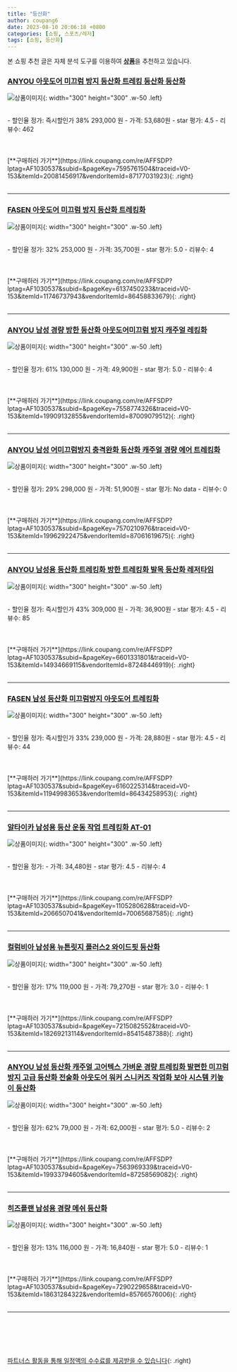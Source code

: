 ```yaml
---
title: "등산화"
author: coupang6
date: 2023-08-10 20:06:18 +0800
categories: [쇼핑, 스포츠/레저]
tags: [쇼핑, 등산화]
---
```


본 쇼핑 추천 글은 자체 분석 도구를 이용하여 [**상품**](https://link.coupang.com/a/bao1ui)을 추천하고 있습니다.

### [ANYOU 아웃도어 미끄럼 방지 등산화 트레킹 등산화 등산화](https://link.coupang.com/re/AFFSDP?lptag=AF1030537&subid=&pageKey=7595761504&traceid=V0-153&itemId=20081456917&vendorItemId=87177031923)

![상품이미지](https://thumbnail7.coupangcdn.com/thumbnails/remote/230x230ex/image/vendor_inventory/042d/1e83531b23a2f59c33ac0af0f5d1fcb2cfb7fec5afed29caa1a99be9158e.jpg){: width="300" height="300" .w-50 .left}


<br>
- 할인율 정가: 즉시할인가 38%  293,000   원
- 가격: 53,680원
- star 평가: 4.5
- 리뷰수: 462
<br>
<br>
<br>
<br>
[**구매하러 가기**](https://link.coupang.com/re/AFFSDP?lptag=AF1030537&subid=&pageKey=7595761504&traceid=V0-153&itemId=20081456917&vendorItemId=87177031923){: .right}
<br>
<br>

---

### [FASEN 아웃도어 미끄럼 방지 등산화 트레킹화](https://link.coupang.com/re/AFFSDP?lptag=AF1030537&subid=&pageKey=6137450233&traceid=V0-153&itemId=11746737943&vendorItemId=86458833679)

![상품이미지](https://thumbnail6.coupangcdn.com/thumbnails/remote/230x230ex/image/vendor_inventory/30d9/fc7ac40e8cab15ccfc9fa34bbcb6e29fc93708f48358527a168167d42b1a.jpg){: width="300" height="300" .w-50 .left}


<br>
- 할인율 정가: 32%  253,000   원
- 가격: 35,700원
- star 평가: 5.0
- 리뷰수: 4
<br>
<br>
<br>
<br>
[**구매하러 가기**](https://link.coupang.com/re/AFFSDP?lptag=AF1030537&subid=&pageKey=6137450233&traceid=V0-153&itemId=11746737943&vendorItemId=86458833679){: .right}
<br>
<br>

---

### [ANYOU 남성 경량 방한 등산화 아웃도어미끄럼 방지 캐주얼 레킹화](https://link.coupang.com/re/AFFSDP?lptag=AF1030537&subid=&pageKey=7558774326&traceid=V0-153&itemId=19909132855&vendorItemId=87009079512)

![상품이미지](https://thumbnail9.coupangcdn.com/thumbnails/remote/230x230ex/image/vendor_inventory/b8fc/94d327bd35c5a4e55c780b3a1e9529ed950d37b2704383d6c107c2149355.jpg){: width="300" height="300" .w-50 .left}


<br>
- 할인율 정가: 61%  130,000   원
- 가격: 49,900원
- star 평가: 5.0
- 리뷰수: 4
<br>
<br>
<br>
<br>
[**구매하러 가기**](https://link.coupang.com/re/AFFSDP?lptag=AF1030537&subid=&pageKey=7558774326&traceid=V0-153&itemId=19909132855&vendorItemId=87009079512){: .right}
<br>
<br>

---

### [ANYOU 남성 어미끄럼방지 충격완화 등산화 캐주얼 경량 에어 트레킹화](https://link.coupang.com/re/AFFSDP?lptag=AF1030537&subid=&pageKey=7570210976&traceid=V0-153&itemId=19962922475&vendorItemId=87061619675)

![상품이미지](https://thumbnail7.coupangcdn.com/thumbnails/remote/230x230ex/image/vendor_inventory/1c99/8ec882097b4fd410f6df1da92063c8fff393f772843ab1087c1e5b09eac3.jpg){: width="300" height="300" .w-50 .left}


<br>
- 할인율 정가: 29%  298,000   원
- 가격: 51,900원
- star 평가: No data
- 리뷰수: 0
<br>
<br>
<br>
<br>
[**구매하러 가기**](https://link.coupang.com/re/AFFSDP?lptag=AF1030537&subid=&pageKey=7570210976&traceid=V0-153&itemId=19962922475&vendorItemId=87061619675){: .right}
<br>
<br>

---

### [ANYOU 남성용 등산화 트레킹화 방한 트레킹화 발목 등산화 레저타임](https://link.coupang.com/re/AFFSDP?lptag=AF1030537&subid=&pageKey=6601331801&traceid=V0-153&itemId=14934669115&vendorItemId=87248446919)

![상품이미지](https://thumbnail8.coupangcdn.com/thumbnails/remote/230x230ex/image/vendor_inventory/102a/dbe03873c2fc3633a32e5a5a50654407cf624db264ed0e482fb155535b75.png){: width="300" height="300" .w-50 .left}


<br>
- 할인율 정가: 즉시할인가 43%  309,000   원
- 가격: 36,900원
- star 평가: 4.5
- 리뷰수: 85
<br>
<br>
<br>
<br>
[**구매하러 가기**](https://link.coupang.com/re/AFFSDP?lptag=AF1030537&subid=&pageKey=6601331801&traceid=V0-153&itemId=14934669115&vendorItemId=87248446919){: .right}
<br>
<br>

---

### [FASEN 남성 등산화 미끄럼방지 아웃도어 트레킹화](https://link.coupang.com/re/AFFSDP?lptag=AF1030537&subid=&pageKey=6160225314&traceid=V0-153&itemId=11949983653&vendorItemId=86434258953)

![상품이미지](https://thumbnail8.coupangcdn.com/thumbnails/remote/230x230ex/image/vendor_inventory/5a98/e51892dedcbd2cb783082d1f1d230a2410bc3d5c03949b441944a963833f.jpg){: width="300" height="300" .w-50 .left}


<br>
- 할인율 정가: 즉시할인가 33%  239,000   원
- 가격: 28,880원
- star 평가: 4.5
- 리뷰수: 44
<br>
<br>
<br>
<br>
[**구매하러 가기**](https://link.coupang.com/re/AFFSDP?lptag=AF1030537&subid=&pageKey=6160225314&traceid=V0-153&itemId=11949983653&vendorItemId=86434258953){: .right}
<br>
<br>

---

### [알타이카 남성용 등산 운동 작업 트레킹화 AT-01](https://link.coupang.com/re/AFFSDP?lptag=AF1030537&subid=&pageKey=1105280628&traceid=V0-153&itemId=2066507041&vendorItemId=70065687585)

![상품이미지](https://thumbnail9.coupangcdn.com/thumbnails/remote/230x230ex/image/retail/images/3724763345733577-799bf3a4-c277-4821-8e09-57c7356b1626.jpg){: width="300" height="300" .w-50 .left}


<br>
- 할인율 정가: 
- 가격: 34,480원
- star 평가: 4.5
- 리뷰수: 4
<br>
<br>
<br>
<br>
[**구매하러 가기**](https://link.coupang.com/re/AFFSDP?lptag=AF1030537&subid=&pageKey=1105280628&traceid=V0-153&itemId=2066507041&vendorItemId=70065687585){: .right}
<br>
<br>

---

### [컬럼비아 남성용 뉴튼릿지 플러스2 와이드핏 등산화](https://link.coupang.com/re/AFFSDP?lptag=AF1030537&subid=&pageKey=7215082552&traceid=V0-153&itemId=18269213114&vendorItemId=85415487388)

![상품이미지](https://thumbnail6.coupangcdn.com/thumbnails/remote/230x230ex/image/retail/images/2023/03/22/18/9/a43b4d45-8ad6-4b4e-b038-5da9777cb962.jpg){: width="300" height="300" .w-50 .left}


<br>
- 할인율 정가: 17%  119,000   원
- 가격: 79,270원
- star 평가: 3.0
- 리뷰수: 1
<br>
<br>
<br>
<br>
[**구매하러 가기**](https://link.coupang.com/re/AFFSDP?lptag=AF1030537&subid=&pageKey=7215082552&traceid=V0-153&itemId=18269213114&vendorItemId=85415487388){: .right}
<br>
<br>

---

### [ANYOU 남성 등산화 캐주얼 고어텍스 가벼운 경량 트레킹화 발편한 미끄럼 방지 고급 등산화 전술화 아웃도어 워커 스니커즈 작업화 보아 시스템 키높이 등산화](https://link.coupang.com/re/AFFSDP?lptag=AF1030537&subid=&pageKey=7563969339&traceid=V0-153&itemId=19933794605&vendorItemId=87258569082)

![상품이미지](https://thumbnail7.coupangcdn.com/thumbnails/remote/230x230ex/image/vendor_inventory/bebc/230c10fe41fc2536da24d540c675fad07bda051f62e34f894b2c53952d9e.jpg){: width="300" height="300" .w-50 .left}


<br>
- 할인율 정가: 62%  79,000   원
- 가격: 62,000원
- star 평가: 5.0
- 리뷰수: 2
<br>
<br>
<br>
<br>
[**구매하러 가기**](https://link.coupang.com/re/AFFSDP?lptag=AF1030537&subid=&pageKey=7563969339&traceid=V0-153&itemId=19933794605&vendorItemId=87258569082){: .right}
<br>
<br>

---

### [히즈플랜 남성용 경량 메쉬 등산화](https://link.coupang.com/re/AFFSDP?lptag=AF1030537&subid=&pageKey=7290229658&traceid=V0-153&itemId=18631284322&vendorItemId=85766576006)

![상품이미지](https://thumbnail8.coupangcdn.com/thumbnails/remote/230x230ex/image/retail/images/2023/04/24/15/8/2c8ce03f-1070-4342-9ff4-157fa8a8b23e.jpg){: width="300" height="300" .w-50 .left}


<br>
- 할인율 정가: 13%  116,000   원
- 가격: 16,840원
- star 평가: 5.0
- 리뷰수: 1
<br>
<br>
<br>
<br>
[**구매하러 가기**](https://link.coupang.com/re/AFFSDP?lptag=AF1030537&subid=&pageKey=7290229658&traceid=V0-153&itemId=18631284322&vendorItemId=85766576006){: .right}
<br>
<br>

---
<br><br><br><br><br> [파트너스 활동을 통해 일정액의 수수료를 제공받을 수 있습니다](https://link.coupang.com/a/bao1ui){: .right}